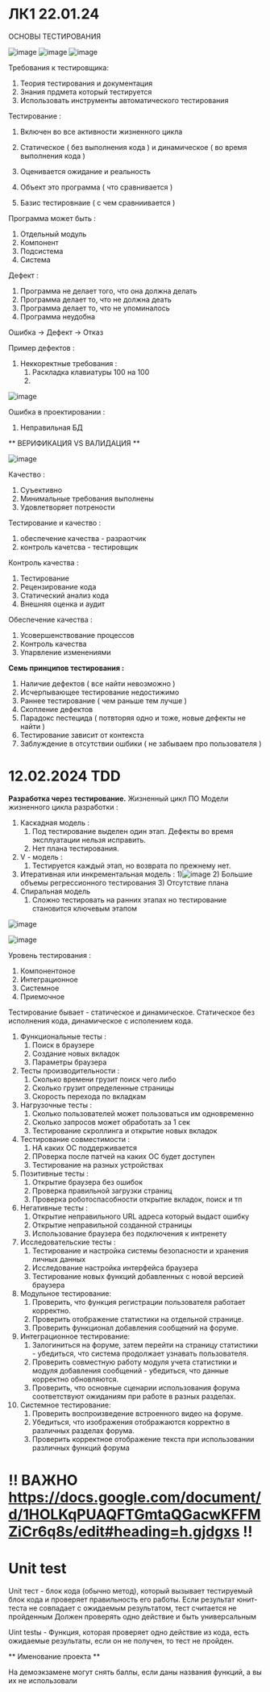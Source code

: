 # ЛК1 22.01.24

ОСНОВЫ ТЕСТИРОВАНИЯ 

![image](https://github.com/DanAndy/6_semt/assets/113089418/8cf150f2-597b-43bc-ba0c-98c1c44fb23a)
![image](https://github.com/DanAndy/6_semt/assets/113089418/a51c0ae6-25e5-4d78-b8cc-5cbc11b006b1)
![image](https://github.com/DanAndy/6_semt/assets/113089418/4dfd753f-307a-4b0a-b1b8-b9c5e54e78ba)

Требования к тестировщика: 
  1) Теория тестирования и документация
  2) Знания прдмета который тестируется
  3) Использовать инструменты автоматического тестирования

Тестирование : 
  1) Включен во все активности жизненного цикла
  2) Статическое ( без выполнения кода ) и динамическое ( во время выполнения кода )
  3) Оценивается ожидание и реальность

1) Объект это программа ( что сравнивается ) 
2) Базис тестировнаие ( с чем сравниивается )

Программа может быть : 
  1) Отдельный модуль
  2) Компонент
  3) Подсистема
  4) Система 

Дефект : 
  1) Программа не делает того, что она должна делать
  2) Программа делает то, что не должна деать
  3) Программа делает то, что не упоминалось
  4) Программа неудобна

Ошибка -> Дефект -> Отказ

Пример дефектов : 
  1) Неккоректные требования :
       1) Раскладка клавиатуры 100 на 100
       2) 
![image](https://github.com/DanAndy/6_semt/assets/113089418/504e572e-4674-4cab-a0c0-4f69fbea8c3f)

Ошибка в проектировании :
  1) Неправильная БД

** ВЕРИФИКАЦИЯ VS ВАЛИДАЦИЯ **

![image](https://github.com/DanAndy/6_semt/assets/113089418/07d5d5bf-8143-43aa-9608-bc34cb1f2cfb)

Качество : 
  1) Суъективно
  2) Минимальные требования выполнены
  3) Удовлетворяет потрености

Тестирование и качество : 
  1) обеспечение качества - разраотчик
  2) контроль качетсва - тестировщик

Контроль качества : 
  1) Тестирование
  2) Рецензирование кода
  3) Статический анализ кода
  4) Внешняя оценка и аудит

Обеспечение качества : 
  1) Усовершенствование процессов 
  2) Контроль качества
  3) Упарвление изменениями

**Семь принципов тестирования :** 
  1) Наличие дефектов ( все найти невозможно )
  2) Исчерпывающее тестирование недостижимо
  3) Раннее тестирование ( чем раньше тем лучше )
  4) Скопление дефектов 
  5) Парадокс пестецида ( потвторяя одно и тоже, новые дефекты не найти )
  6) Тестирование зависит от контекста
  7) Заблуждение в отсутствии ошбики ( не забываем про пользователя )


# 12.02.2024 TDD
**Разработка через тестирование.**
Жизненный цикл ПО
Модели жизненного цикла разработки :
  1) Каскадная модель :
      1) Под тестирование выделен один этап. Дефекты во время эксплуатации нельзя исправить.
      2) Нет плана тестирования. 
  2) V - модель :
      1) Тестируется каждый этап, но возврата по прежнему нет.
  3) Итеративная или инкрементальная модель :
       1)![image](https://github.com/DanAndy/6_semt/assets/113089418/e99aa652-b725-4459-a326-f2d0920f6050)
       2) Большие объемы регрессионного тестирования
       3) Отсутствие плана
  4) Спиральная модель
       1) Сложно тестировать на ранних этапах но тестирование становится ключевым этапом

![image](https://github.com/DanAndy/6_semt/assets/113089418/05c4244c-d720-4cb3-b8a0-aa8fa49e9ecf)

![image](https://github.com/DanAndy/6_semt/assets/113089418/67b8ea9f-f469-44b0-b60f-cd2502f4903e)

Уровень тестирования :
  1) Компонентоное
  2) Интеграционное
  3) Системное
  4) Приемочное

Тестирование бывает - статическое и динамическое.
Статическое без исполнения кода, динамическое с исполением кода.
1) Функциональные тесты : 
    1) Поиск в браузере
    2) Создание новых вкладок
    3) Параметры браузера
2) Тесты производительности :
    1) Сколько времени грузит поиск чего либо
    2) Сколько грузит определенные страницы
    3) Скорость перехода по вкладкам
3) Нагрузочные тесты :
    1) Сколько пользователей может пользоваться им одновременно
    2) Сколько запросов может обработать за 1 сек
    3) Тестирование скроллинга и открытие новых вкладок
4) Тестирование совместимости :
    1) НА каких ОС поддерживается
    2) ПРоверка после патчей на каких ОС будет доступен
    3) Тестирование на разных устройствах
5) Позитивные тесты :
    1) Открытие браузера без ошибок
    2) Проверка правильной загрузки страниц
    3) Проверка роботоспасобности открытие вкладок, поиск и тп
6) Негативные тесты :
    1) Открытие неправильного URL адреса который выдаст ошибку
    2) Открытие неправильной созданной страницы
    3) Использование браузера без подключения к интренету
7) Исследовательские тесты :
    1) Тестирование и настройка системы безопасности и хранения личных данных
    2) Исследование настройка интерфейса браузера
    3) Тестирование новых функций добавленных с новой версией браузера
8) Модульное тестирование:
    1) Проверить, что функция регистрации пользователя работает корректно.
    2) Проверить отображение статистики на отдельной странице.
    3) Проверить функционал добавления сообщений на форуме.
9) Интеграционное тестирование:
    1) Залогиниться на форуме, затем перейти на страницу статистики - убедиться, что система продолжает узнавать пользователя.
    2) Проверить совместную работу модуля учета статистики и модуля добавления сообщений - убедиться, что данные корректно обновляются.
    3) Проверить, что основные сценарии использования форума соответствуют ожиданиям при работе в разных разделах.
10) Системное тестирование:
    1) Проверить воспроизведение встроенного видео на форуме.
    2) Убедиться, что изображения отображаются корректно в различных разделах форума.
    3) Проверить корректное отображение текста при использовании различных функций форума
   


# !! ВАЖНО https://docs.google.com/document/d/1HOLKqPUAQFTGmtaQGacwKFFMZiCr6q8s/edit#heading=h.gjdgxs  !!

# Unit test 

Unit тест - блок кода (обычно метод), который вызывает
тестируемый блок кода и проверяет правильность его
работы. Если результат юнит-теста не совпадает с
ожидаемым результатом, тест считается не пройденным
Должен проверять одно действие и быть
универсальным

Uint testы - Функция, которая проверяет одно действие из кода, есть ожидаемые результаты, если он не получен, то тест не пройден. 

** Именование проекта **

На демоэкзамене могут снять баллы, если даны названия функций, а вы их не использовали 
